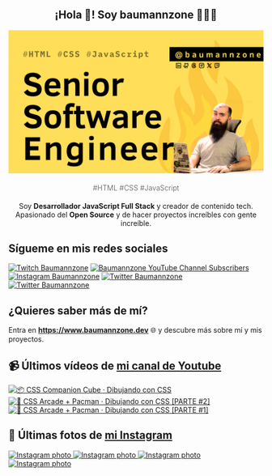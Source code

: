 <p align="center">
   <h2 align="center">¡Hola 👋! Soy baumannzone 👨🏻‍💻</h2>
   <img align="center" src="img/Senior Software Engineer.png" />
   <h4 align="center" style="font-weight: 300; color: #555;">#HTML #CSS #JavaScript</h4>
</p>

<p align="center" style="margin-bottom: 20px">Soy <strong>Desarrollador JavaScript Full Stack</strong> y creador de contenido tech.
<br/>
Apasionado del <strong>Open Source</strong> y de hacer proyectos increíbles con gente increíble.
</p>

## Sígueme en mis redes sociales

[![Twitch Baumannzone](https://img.shields.io/twitch/status/baumannzone?style=social)](https://twitch.tv/baumannzone)
[![Baumannzone YouTube Channel Subscribers](https://img.shields.io/youtube/channel/subscribers/UCTTj5ztXnGeDRPFVsBp7VMA?style=social)](https://youtube.com/rambitojs)
[![Instagram Baumannzone](https://img.shields.io/badge/Baumannzone--_.svg?label=Instagram&style=social&logo=instagram)](https://instagram.com/baumannzone)
[![Twitter Baumannzone](https://img.shields.io/twitter/follow/Baumannzone?label=Twitter&style=social)](https://twitter.com/baumannzone)
[![Twitter Baumannzone](https://img.shields.io/badge/LinkedIn-ffffff?logo=linkedin&logoColor=black)](https://www.linkedin.com/in/baumannzone/)


## ¿Quieres saber más de mí?

Entra en **https://www.baumannzone.dev** 🌐 y descubre más sobre mí y mis proyectos.

## 📹 Últimos vídeos de [mi canal de Youtube](https://youtube.com/rambitojs?sub_confirmation=1)


<a href='https://youtu.be/W6xwoSJahA0' target='_blank'>
  <img width='30%' src='https://img.youtube.com/vi/W6xwoSJahA0/mqdefault.jpg' alt='📦 CSS Companion Cube · Dibujando con CSS' />
</a>
<a href='https://youtu.be/9C3NXVXewH8' target='_blank'>
  <img width='30%' src='https://img.youtube.com/vi/9C3NXVXewH8/mqdefault.jpg' alt='👾 CSS Arcade + Pacman · Dibujando con CSS [PARTE #2]' />
</a>
<a href='https://youtu.be/2ahqLdgkSxA' target='_blank'>
  <img width='30%' src='https://img.youtube.com/vi/2ahqLdgkSxA/mqdefault.jpg' alt='👾 CSS Arcade + Pacman · Dibujando con CSS [PARTE #1]' />
</a>

## 📸 Últimas fotos de [mi Instagram](https://instagram.com/baumannzone)


<a href='https://instagram.com/p/C87w_5FguMf' target='_blank'>
  <img width='20%' src='https://scontent-ams2-1.cdninstagram.com/v/t51.29350-15/449752170_1006173994251690_1092928249562373328_n.jpg?stp=dst-jpg_e35_s1080x1080&_nc_ht=scontent-ams2-1.cdninstagram.com&_nc_cat=106&_nc_ohc=4rR2-m_lc0MQ7kNvgFekB46&edm=APU89FABAAAA&ccb=7-5&ig_cache_key=MzQwMzUyOTQ0MDI2Mzg1NjkyNw%3D%3D.2-ccb7-5&oh=00_AYAyGhmo_OJ2YLd-_x8v80XYZICaPguGQKLlqn0m63OMzg&oe=669064DF&_nc_sid=bc0c2c' alt='Instagram photo' />
</a>
<a href='https://instagram.com/p/C8wE37VN_Zr' target='_blank'>
  <img width='20%' src='https://scontent-ams2-1.cdninstagram.com/v/t51.29350-15/449473211_1829052987584357_6898755276647824241_n.jpg?stp=dst-jpg_e35_s1080x1080&_nc_ht=scontent-ams2-1.cdninstagram.com&_nc_cat=105&_nc_ohc=FOSo2BsIyzkQ7kNvgEKnqMo&edm=APU89FABAAAA&ccb=7-5&ig_cache_key=MzQwMDIzOTE1NDEyODc0NjA5MQ%3D%3D.2-ccb7-5&oh=00_AYBoMsbM75XOSRHu9jXPsARflcDJz8EPPHXj1v-MuSssYg&oe=6690612A&_nc_sid=bc0c2c' alt='Instagram photo' />
</a>
<a href='https://instagram.com/p/C8p5AgsvZ3-' target='_blank'>
  <img width='20%' src='https://scontent-ams2-1.cdninstagram.com/v/t51.29350-15/448878192_1532143704008092_1333501677362871563_n.jpg?stp=dst-jpg_e15_fr_s1080x1080&_nc_ht=scontent-ams2-1.cdninstagram.com&_nc_cat=104&_nc_ohc=OZZUeyOKcqIQ7kNvgFlHEyn&edm=APU89FABAAAA&ccb=7-5&oh=00_AYC_y7JBdM7yeOPbYDG-F_4SvBMQcRpjd9It_-6Nc9ft3w&oe=6690658C&_nc_sid=bc0c2c' alt='Instagram photo' />
</a>
<a href='https://instagram.com/p/C8fK2B0NIRP' target='_blank'>
  <img width='20%' src='https://scontent-ams2-1.cdninstagram.com/v/t51.29350-15/448748935_1151474939519266_3761329974300385567_n.jpg?stp=dst-jpg_e35_s1080x1080&_nc_ht=scontent-ams2-1.cdninstagram.com&_nc_cat=110&_nc_ohc=2bFmQ3L4SkIQ7kNvgFCX4Gi&edm=APU89FABAAAA&ccb=7-5&ig_cache_key=MzM5NTQ4MDMzNzMyNzA5NjkxMQ%3D%3D.2-ccb7-5&oh=00_AYBqfbijfBDT-WHYolh_bIE-q0EDLRntqOhTSgEAVCA3Wg&oe=669063A5&_nc_sid=bc0c2c' alt='Instagram photo' />
</a>
